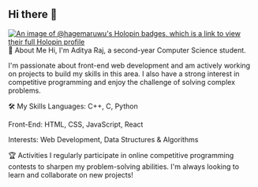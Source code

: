 ## Hi there 👋

<!--
**hagemaruwu/hagemaruwu** is a ✨ _special_ ✨ repository because its `README.md` (this file) appears on your GitHub profile.

Here are some ideas to get you started:

- 🔭 I’m currently working on ...
- 🌱 I’m currently learning ...
- 👯 I’m looking to collaborate on ...
- 🤔 I’m looking for help with ...
- 💬 Ask me about ...
- 📫 How to reach me: ...
- 😄 Pronouns: ...
- ⚡ Fun fact: ...

-->
[![An image of @hagemaruwu's Holopin badges, which is a link to view their full Holopin profile](https://holopin.me/hagemaruwu)](https://holopin.io/@hagemaruwu)
👋 About Me
Hi, I'm Aditya Raj, a second-year Computer Science student.

I'm passionate about front-end web development and am actively working on projects to build my skills in this area. I also have a strong interest in competitive programming and enjoy the challenge of solving complex problems.

🛠️ My Skills
Languages: C++, C, Python

Front-End: HTML, CSS, JavaScript, React

Interests: Web Development, Data Structures & Algorithms

🏆 Activities
I regularly participate in online competitive programming contests to sharpen my problem-solving abilities. I'm always looking to learn and collaborate on new projects!

